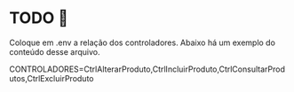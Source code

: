 # TODO 🚧

Coloque em .env a relação dos controladores.
Abaixo há um exemplo do conteúdo desse arquivo.

CONTROLADORES=CtrlAlterarProduto,CtrlIncluirProduto,CtrlConsultarProdutos,CtrlExcluirProduto
